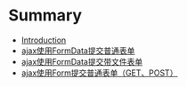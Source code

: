 # Summary

* [Introduction](README.md)
* [ajax使用FormData提交普通表单](ajaxshi-yong-formdata-ti-jiao-pu-tong-biao-dan.md)
* [ajax使用FormData提交带文件表单](ajaxshi-yong-formdata-ti-jiao-dai-wen-jian-biao-dan.md)
* [ajax使用Form提交普通表单（GET、POST）](ajaxshi-yong-form-ti-jiao-pu-tong-biao-dan.md)

